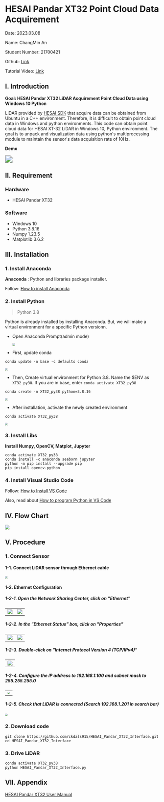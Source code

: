 # HESAI Pandar XT32 Point Cloud Data Acquirement

Date: 							2023.03.08

Name:  						ChangMin An

Student Number:   	21700421

Github: 						[Link](https://github.com/ckdals915/HESAI_Pandar_XT32_Interface)

Tutorial Video: 		  	[Link](https://youtu.be/3jmOJDmWCKY)



## I. Introduction

**Goal: HESAI Pandar XT32 LiDAR Acquirement Point Cloud Data using Windows 10 Python**

LiDAR provided by [HESAI SDK](https://github.com/HesaiTechnology/HesaiLidar_General_SDK) that acquire data can be obtained from Ubuntu in a C++ environment. Therefore, it is difficult to obtain point cloud data in Windows and python environments. This code can obtain point cloud data for HESAI XT-32 LiDAR in Windows 10, Python environment. The goal is to unpack and visualization data using python's multiprocessing module to maintain the sensor's data acquisition rate of 10Hz.



**Demo**

<img src="Images/XT32_Demo.gif" style="zoom:150%;" />



## II. Requirement

### Hardware

* HESAI Pandar XT32

### Software

* Windows 10
* Python 3.8.16
* Numpy 1.23.5
* Matplotlib 3.6.2



## III. Installation

### 1. Install Anaconda

**Anaconda** : Python and libraries package installer.

Follow: [How to install Anaconda](https://ykkim.gitbook.io/dlip/installation-guide/anaconda#conda-installation)



### 2. Install Python

> Python 3.8

Python is already installed by installing Anaconda. But, we will make a virtual environment for a specific Python versionn.

* Open Anaconda Prompt(admin mode)

  <img src="Images/conda.jpg" style="zoom:50%;" />

  

* First, update conda

```
conda update -n base -c defaults conda
```

<img src="Images/conda2.jpg" style="zoom:50%;" />



* Then, Create virtual environment for Python 3.8. Name the $ENV as `XT32_py38`. If you are in base, enter `conda activate XT32_py38`

```
conda create -n XT32_py38 python=3.8.16
```

<img src="Images/conda3.jpg" style="zoom:50%;" />



* After installation, activate the newly created environment

```
conda activate XT32_py38
```

<img src="Images/conda4.jpg" style="zoom:50%;" />



### 3. Install Libs

**Install Numpy, OpenCV, Matplot, Jupyter**

```
conda activate XT32_py38
conda install -c anaconda seaborn jupyter
python -m pip install --upgrade pip
pip install opencv-python
```



### 4. Install Visual Studio Code

Follow: [How to Install VS Code](https://ykkim.gitbook.io/dlip/installation-guide/ide/vscode#installation)

Also, read about [How to program Python in VS Code](https://ykkim.gitbook.io/dlip/installation-guide/ide/vscode/python-vscode)



## IV. Flow Chart

<img src="Images/flowchart.jpg" style="zoom:90%;" />



## V. Procedure

### 1. Connect Sensor

#### 1-1. Connect LiDAR sensor through Ethernet cable

<img src="Images/connection.jpg" style="zoom:50%;" />



#### 1-2. Ethernet Configuration

##### 1-2-1. Open the Network Sharing Center, click on "Ethernet"

|                                                       |                                                       |
| ----------------------------------------------------- | ----------------------------------------------------- |
| <img src="Images/Ethernet1.jpg" style="zoom:100%;" /> | <img src="Images/Ethernet2.jpg" style="zoom:100%;" /> |





##### 1-2-2. In the "Ethernet Status" box, click on "Properties"

|                                                       |                                                       |
| ----------------------------------------------------- | ----------------------------------------------------- |
| <img src="Images/Ethernet3.jpg" style="zoom:100%;" /> | <img src="Images/Ethernet4.jpg" style="zoom:100%;" /> |

 



##### 1-2-3. Double-click on "Internet Protocol Version 4 (TCP/IPv4)"

|                                                       |
| ----------------------------------------------------- |
| <img src="Images/Ethernet5.jpg" style="zoom:100%;" /> |





##### 1-2-4. Configure the IP address to 192.168.1.100 and subnet mask to 255.255.255.0

|                                                      |
| ---------------------------------------------------- |
| <img src="Images/Ethernet6.jpg" style="zoom:50%;" /> |





##### 1-2-5. Check that LiDAR is connected (Search 192.168.1.201 in search bar)

<img src="Images/verification.jpg" style="zoom:50%;" />



### 2. Download code

```
git clone https://github.com/ckdals915/HESAI_Pandar_XT32_Interface.git
cd HESAI_Pandar_XT32_Interface
```



### 3. Drive LiDAR

```
conda activate XT32_py38
python HESAI_Pandar_XT32_Interface.py
```



## VII. Appendix

[HESAI Pandar XT32 User Manual](https://www.hesaitech.com/downloads/#xt32-16)

